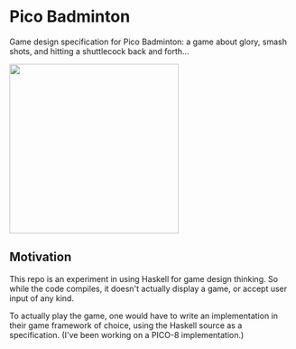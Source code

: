 # Pico Badminton

Game design specification for Pico Badminton: a game about glory, smash shots, and hitting a shuttlecock back and forth...

<img src="https://user-images.githubusercontent.com/914228/49140124-72986500-f2c1-11e8-8a21-2d6b4291c1dc.gif" alt="" width="300">

<br>

## Motivation

This repo is an experiment in using Haskell for game design thinking. So while the code compiles, it doesn't actually display a game, or accept user input of any kind.

To actually play the game, one would have to write an implementation in their game framework of choice, using the Haskell source as a specification. (I've been working on a PICO-8 implementation.)
